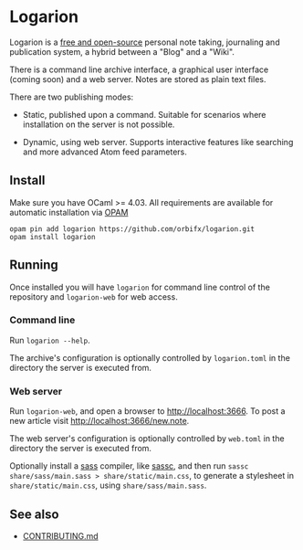 # Logarion

Logarion is a [free and open-source](https://joinup.ec.europa.eu/software/page/eupl) personal note taking, journaling and publication system, a hybrid between a "Blog" and a "Wiki".

There is a command line archive interface, a graphical user interface (coming soon) and a web server.
Notes are stored as plain text files.

There are two publishing modes:

- Static, published upon a command.
  Suitable for scenarios where installation on the server is not possible.

- Dynamic, using web server. 
  Supports interactive features like searching and more advanced Atom feed parameters.

## Install

Make sure you have OCaml >= 4.03.
All requirements are available for automatic installation via [OPAM](https://opam.ocaml.org/)
	
	opam pin add logarion https://github.com/orbifx/logarion.git
	opam install logarion

## Running

Once installed you will have `logarion` for command line control of the repository and `logarion-web` for web access.

### Command line

Run `logarion --help`.

The archive's configuration is optionally controlled by `logarion.toml` in the directory the server is executed from.

### Web server

Run `logarion-web`, and open a browser to <http://localhost:3666>.
To post a new article visit <http://localhost:3666/new.note>.

The web server's configuration is optionally controlled by `web.toml` in the directory the server is executed from.

Optionally install a [sass](http://sass-lang.com/) compiler, like [sassc](http://sass-lang.com/libsass#sassc), and then run `sassc share/sass/main.sass > share/static/main.css`, to generate a stylesheet in `share/static/main.css`, using `share/sass/main.sass`.

## See also

- [CONTRIBUTING.md](CONTRIBUTING.md)
